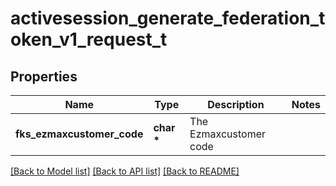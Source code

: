 # activesession_generate_federation_token_v1_request_t

## Properties
Name | Type | Description | Notes
------------ | ------------- | ------------- | -------------
**fks_ezmaxcustomer_code** | **char \*** | The Ezmaxcustomer code | 

[[Back to Model list]](../README.md#documentation-for-models) [[Back to API list]](../README.md#documentation-for-api-endpoints) [[Back to README]](../README.md)


